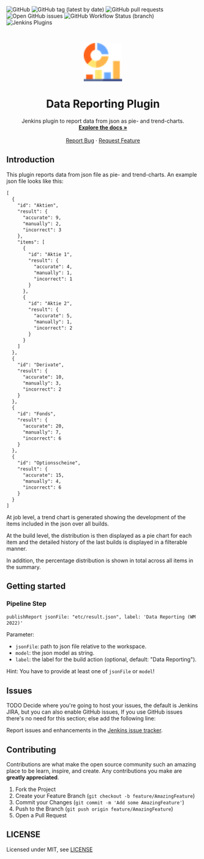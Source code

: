 ![GitHub](https://img.shields.io/github/license/simonsymhoven/data-reporting-plugin)
![GitHub tag (latest by date)](https://img.shields.io/github/v/tag/simonsymhoven/data-reporting-plugin)
![GitHub pull requests](https://img.shields.io/github/issues-pr/simonsymhoven/data-reporting-plugin)
![Open GitHub issues](https://img.shields.io/github/issues/simonsymhoven/data-reporting-plugin)
![GitHub Workflow Status (branch)](https://img.shields.io/github/workflow/status/simonsymhoven/data-reporting-plugin/GitHub%20CI/master?label=GitHub%20CI)
![Jenkins Plugins](https://img.shields.io/jenkins/plugin/v/data-reporting-plugin?label=latest%20version)

<!-- PROJECT LOGO -->
<br />
<p align="center">
  <a href="#">
   <img src="src/main/webapp/icons/data-reporting-48x48.png" alt="Logo" width="100" height="100">
  </a>

  <h1 align="center">Data Reporting Plugin</h1>

  <p align="center">
    Jenkins plugin to report data from json as pie- and trend-charts.
    <br />
    <a href="https://github.com/simonsymhoven/data-reporting-plugin/blob/master/README.md"><strong>Explore the docs »</strong></a>
    <br />
    <br />
    <a href="https://github.com/simonsymhoven/data-reporting-plugin/issues">Report Bug</a>
    ·
    <a href="https://github.com/simonsymhoven/data-reporting-plugin/issues">Request Feature</a>
  </p>
</p>

## Introduction

This plugin reports data from json file as pie- and trend-charts. An example json file looks like this:

```
[
  {
    "id": "Aktien",
    "result": {
      "accurate": 9,
      "manually": 2,
      "incorrect": 3
    },
    "items": [
      {
        "id": "Aktie 1",
        "result": {
          "accurate": 4,
          "manually": 1,
          "incorrect": 1
        }
      },
      {
        "id": "Aktie 2",
        "result": {
          "accurate": 5,
          "manually": 1,
          "incorrect": 2
        }
      }
    ]
  },
  {
    "id": "Derivate",
    "result": {
      "accurate": 10,
      "manually": 3,
      "incorrect": 2
    }
  },
  {
    "id": "Fonds",
    "result": {
      "accurate": 20,
      "manually": 7,
      "incorrect": 6
    }
  },
  {
    "id": "Optionsscheine",
    "result": {
      "accurate": 15,
      "manually": 4,
      "incorrect": 6
    }
  }
]

```

At job level, a trend chart is generated showing the development 
of the items included in the json over all builds.

At the build level, the distribution is then displayed as 
a pie chart for each item and the detailed history of the last 
builds is displayed in a filterable manner.

In addition, the percentage distribution is shown 
in total across all items in the summary.

## Getting started

### Pipeline Step

```
publishReport jsonFile: "etc/result.json", label: 'Data Reporting (WM 2022)' 
```

Parameter: 

* `jsonFile`: path to json file relative to the workspace.
* `model`: the json model as string.
* `label`: the label for the build action (optional, default: "Data Reporting").

Hint: You have to provide at least one of `jsonFile` or `model`!
## Issues

TODO Decide where you're going to host your issues, the default is Jenkins JIRA, but you can also enable GitHub issues,
If you use GitHub issues there's no need for this section; else add the following line:

Report issues and enhancements in the [Jenkins issue tracker](https://issues.jenkins-ci.org/).

## Contributing

Contributions are what make the open source community such an amazing place to be learn,
inspire, and create. Any contributions you make are **greatly appreciated**.

1.  Fork the Project
2.  Create your Feature Branch (`git checkout -b feature/AmazingFeature`)
3.  Commit your Changes (`git commit -m 'Add some AmazingFeature'`)
4.  Push to the Branch (`git push origin feature/AmazingFeature`)
5.  Open a Pull Request

## LICENSE

Licensed under MIT, see [LICENSE](LICENSE)

